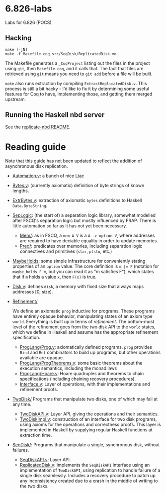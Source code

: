 # 6.826-labs
Labs for 6.826 (POCS)

## Hacking

```
make [-jN]
make -f Makefile.coq src/SeqDisk/ReplicatedDisk.vo
```

The Makefile generates a `_CoqProject` listing out the files in the project
using `git`, then `Makefile.coq`, and it calls that. The fact that files are
retrieved using `git` means you need to `git add` before a file will be built.

`make` also runs extraction by compiling `ExtractReplicatedDisk.v`. This process
is still a bit hacky - I'd like to fix it by determining some useful features
for Coq to have, implementing those, and getting them merged upstream.

## Running the Haskell nbd server

See the [replicate-nbd README](replicate-nbd/README.md).

# Reading guide

Note that this guide has not been updated to reflect the addition of asynchronous disk replication.

* [Automation.v](src/Automation.v): a bunch of nice Ltac
* [Bytes.v](src/Bytes.v): (currently axiomatic) definition of byte strings of known lengths.
* [ExtrBytes.v](src/ExtrBytes.v): extraction of axiomatic `bytes` definitions to Haskell
  `Data.ByteString`.
* [SepLogic](src/SepLogic/): (the start of) a separation logic library, somewhat modelled
  after FSCQ's separation logic but mostly influenced by FRAP. There is little
  automation so far as it has not yet been necessary.
  * [Mem/](src/SepLogic/Mem/): as in FSCQ, a `mem A V` is a `A -> option V`, where addresses are
    required to have deciable equality in order to update memories.
  * [Pred/](src/SepLogic/Pred/): predicates over memories, including separation logic connectives
    and primitives (`star`, `ptsto`, etc.)
* [MaybeHolds](src/MaybeHolds.v): some simple infrastructure for conveniently stating properties of an `option` value. The core definition is `m |= F` (notation for `maybe_holds F m`, but you can read it as "m satisfies F"), which states that if `m` holds a value `x`, then `F(x)` is true.
* [Disk.v](src/Disk.v): defines `disk`, a memory with fixed size that always maps addresses
  [0, size).
* [Refinement/](src/Refinement/)

  We define an axiomatic `prog` inductive for programs. These programs have
  entirely opaque behavior, manipulating states of an axiom type `world`.
  Everything is built up in terms of _refinement_. The bottom-most level of the
  refinement goes from the two disk API to the `world` states, which we define
  in Haskell and assume has the appropriate refinement specification.

  - [ProgLang/Prog.v](src/Refinement/ProgLang/Prog.v): axiomatically defined programs. `prog` provides `Bind`
    and `Ret` combinators to build up programs, but other operations available
    are opaque.
  - [ProgLang/ProgTheorems.v](src/Refinement/ProgLang/ProgTheorems.v): some basic theorems about the execution
    semantics, including the monad laws
  - [ProgLang/Hoare.v](src/Refinement/ProgLang/Hoare.v): Hoare quadruples and theorems to chain specifications (including chaining recovery procedures).
  - [Interface.v](src/Refinement/Interface.v): Layer of operations, with their implementations and
    refinement proofs.
* [TwoDisk/](src/TwoDisk/) Programs that manipulate two disks, one of which may fail at any time.
  - [TwoDiskAPI.v](src/TwoDisk/TwoDiskAPI.v): Layer API, giving the operations and their semantics.
  - [TwoDiskImpl.v](src/TwoDisk/TwoDiskImpl.v): construction of an interface for two disk programs, using axioms for the operations and correctness proofs. This layer is implemented in Haskell by supplying regular Haskell functions at extraction time.
* [SeqDisk/](src/SeqDisk/): Programs that manipulate a single, synchronous disk, without failures.
  - [SeqDiskAPI.v](src/SeqDisk/SeqDiskAPI.v): Layer API.
  - [ReplicatedDisk.v](src/SeqDisk/ReplicatedDisk.v): implements the `SeqDiskAPI` interface using an implementation of `TwoDiskAPI`, using replication to handle failure of a single disk seamlessly. Includes a recovery procedure to patch up any inconsistency created due to a crash in the middle of writing to the two disks.
